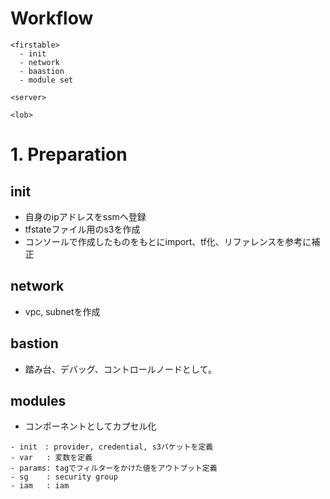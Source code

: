 # Workflow
```
<firstable>
  - init
  - network
  - baastion
  - module set

<server>

<lob>
```

# 1. Preparation
## init
- 自身のipアドレスをssmへ登録
- tfstateファイル用のs3を作成
- コンソールで作成したものをもとにimport、tf化、リファレンスを参考に補正

## network
- vpc, subnetを作成

## bastion
- 踏み台、デバッグ、コントロールノードとして。
## modules
- コンポーネントとしてカプセル化
```
- init　: provider, credential, s3バケットを定義
- var   : 変数を定義
- params: tagでフィルターをかけた値をアウトプット定義
- sg    : security group
- iam   : iam
```

